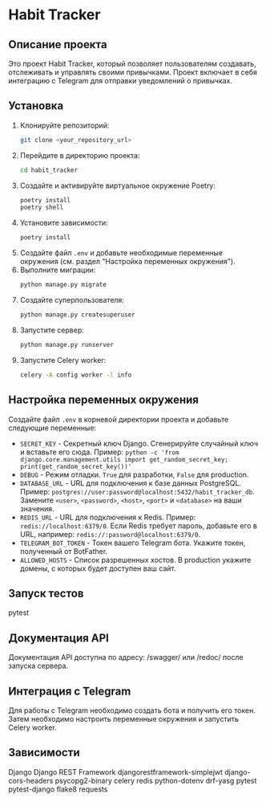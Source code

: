 # Habit Tracker

## Описание проекта

Это проект Habit Tracker, который позволяет пользователям создавать, отслеживать и управлять своими привычками. Проект включает в себя интеграцию с Telegram для отправки уведомлений о привычках.

## Установка

1.  Клонируйте репозиторий:
    ```bash
    git clone <your_repository_url>
    ```
2.  Перейдите в директорию проекта:
    ```bash
    cd habit_tracker
    ```
3.  Создайте и активируйте виртуальное окружение Poetry:
    ```bash
    poetry install
    poetry shell
    ```
4.  Установите зависимости:
    ```bash
    poetry install
    ```
5.  Создайте файл `.env` и добавьте необходимые переменные окружения (см. раздел "Настройка переменных окружения").
6.  Выполните миграции:
    ```bash
    python manage.py migrate
    ```
7.  Создайте суперпользователя:
    ```bash
    python manage.py createsuperuser
    ```
8.  Запустите сервер:
    ```bash
    python manage.py runserver
    ```
9.  Запустите Celery worker:
    ```bash
    celery -A config worker -l info
    ```

## Настройка переменных окружения

Создайте файл `.env` в корневой директории проекта и добавьте следующие переменные:
*   `SECRET_KEY` - Секретный ключ Django.  Сгенерируйте случайный ключ и вставьте его сюда.  Пример: `python -c 'from django.core.management.utils import get_random_secret_key; print(get_random_secret_key())'`
*   `DEBUG` - Режим отладки. `True` для разработки, `False` для production.
*   `DATABASE_URL` - URL для подключения к базе данных PostgreSQL. Пример: `postgres://user:password@localhost:5432/habit_tracker_db`. Замените `<user>`, `<password>`, `<host>`, `<port>` и `<database>` на ваши значения.
*   `REDIS_URL` - URL для подключения к Redis.  Пример: `redis://localhost:6379/0`.  Если Redis требует пароль, добавьте его в URL, например: `redis://:password@localhost:6379/0`.
*   `TELEGRAM_BOT_TOKEN` - Токен вашего Telegram бота. Укажите токен, полученный от BotFather.
*	`ALLOWED_HOSTS` - Список разрешенных хостов. В production укажите домены, с которых будет доступен ваш сайт.

## Запуск тестов

pytest

## Документация API
Документация API доступна по адресу: /swagger/ или /redoc/ после запуска сервера.

## Интеграция с Telegram
Для работы с Telegram необходимо создать бота и получить его токен. Затем необходимо настроить переменные окружения и запустить Celery worker.

## Зависимости
Django
Django REST Framework
djangorestframework-simplejwt
django-cors-headers
psycopg2-binary
celery
redis
python-dotenv
drf-yasg
pytest
pytest-django
flake8
requests